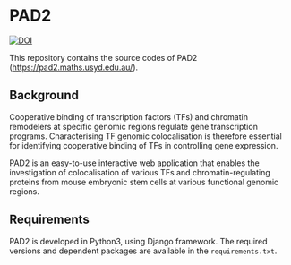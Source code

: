 # PAD2 

[![DOI](https://zenodo.org/badge/585349171.svg)](https://zenodo.org/badge/latestdoi/585349171)


This repository contains the source codes of PAD2 (https://pad2.maths.usyd.edu.au/).

## Background

Cooperative binding of transcription factors (TFs) and chromatin remodelers at specific genomic regions regulate gene transcription programs. Characterising TF genomic colocalisation is therefore essential for identifying cooperative binding of TFs in controlling gene expression. 

PAD2 is an easy-to-use interactive web application that enables the investigation of colocalisation of various TFs and chromatin-regulating proteins from mouse embryonic stem cells at various functional genomic regions.


## Requirements

PAD2 is developed in Python3, using Django framework. The required versions and dependent packages are available in the `requirements.txt`.





